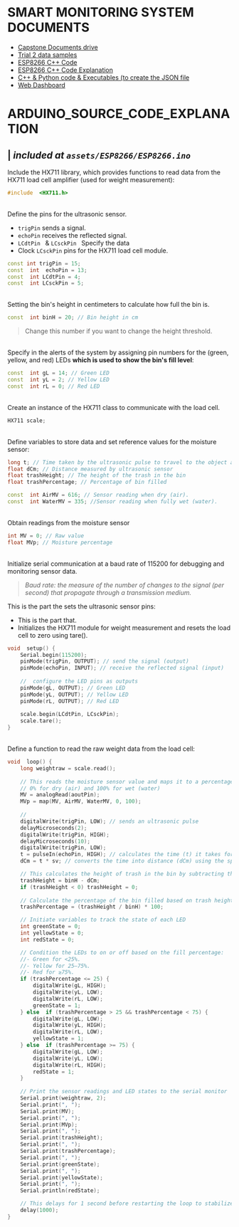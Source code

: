 
# SMART MONITORING SYSTEM DOCUMENTS
- [Capstone Documents drive](https://drive.google.com/drive/folders/1kvBn-YJEM9WTtCZP2Ex0dNJnZ2Q74wc_)
- [Trial 2 data samples](https://github.com/Glory-Dev/capstone-dashboard/blob/main/Data%20samples/sample%20data.txt)
- [ESP8266 C++ Code](https://github.com/Glory-Dev/capstone-dashboard/tree/main/ESP8266)
- [ESP8266 C++ Code Explanation](#https://github.com/Glory-Dev/capstone-dashboard?tab=readme-ov-file#ARDUINO_SOURCE_CODE_EXPLANATION)
- [C++ & Python code & Executables (to create the JSON file](https://github.com/Glory-Dev/capstone-dashboard/tree/main/Executables)
- [Web Dashboard](https://github.com/Glory-Dev/capstone-dashboard/tree/main/src)

# ARDUINO_SOURCE_CODE_EXPLANATION

| <i>included at `assets/ESP8266/ESP8266.ino`</i>
---

Include the HX711 library, which provides functions to read data from the HX711 load cell amplifier (used for weight measurement):
```C++
#include  <HX711.h>
```
\
Define the pins for the ultrasonic sensor.    
-   `trigPin`  sends a signal.
-   `echoPin`  receives the reflected signal.
- `LCdtPin ` & `LCsckPin ` Specify the data 
-   Clock `LCsckPin` pins for the HX711 load cell module.
```C++
const int trigPin = 15;  
const  int  echoPin = 13;
const  int LCdtPin = 4;  
const  int LCsckPin = 5;
```
\
Setting the bin's height in centimeters to calculate how full the bin is.
```C++
const  int binH = 20; // Bin height in cm
```

> Change this number if you want to change the height threshold.

\
Specify in the alerts of the system by assigning pin numbers for the (green, yellow, and red) LEDs **which is used to show the bin's fill level**:
```C++
const  int gL = 14; // Green LED  
const  int yL = 2; // Yellow LED  
const  int rL = 0; // Red LED
```
\
Create an instance of the HX711 class to communicate with the load cell.
```C++
HX711 scale;
```

\
Define variables to store data and set reference values for the moisture sensor:
```C++
long t; // Time taken by the ultrasonic pulse to travel to the object and back
float dCm; // Distance measured by ultrasonic sensor  
float trashHeight; // The height of the trash in the bin
float trashPercentage; // Percentage of bin filled
```
```C++
const  int AirMV = 616; // Sensor reading when dry (air).
const  int WaterMV = 335; //Sensor reading when fully wet (water).
```

\
Obtain readings from the moisture sensor
```C++
int MV = 0; // Raw value  
float MVp; // Moisture percentage
```

\
Initialize serial communication at a baud rate of 115200 for debugging and monitoring sensor data.
> *Baud rate: the measure of the number of changes to the signal (per second) that propagate through a transmission medium.*

This is the part the sets the ultrasonic sensor pins:
-   This is the part that.
-   Initializes the HX711 module for weight measurement and resets the load cell to zero using tare().
```C++
void  setup() {  
	Serial.begin(115200);
	pinMode(trigPin, OUTPUT); // send the signal (output)
	pinMode(echoPin, INPUT); // receive the reflected signal (input)
	
	//  configure the LED pins as outputs
	pinMode(gL, OUTPUT); // Green LED
	pinMode(yL, OUTPUT); // Yellow LED
	pinMode(rL, OUTPUT); // Red LED
	
	scale.begin(LCdtPin, LCsckPin);  
	scale.tare();  
}
```

\
Define a function  to read the raw weight data from the load cell:
```C++
void  loop() {  
	long weightraw = scale.read();
	
	// This reads the moisture sensor value and maps it to a percentage:
	// 0% for dry (air) and 100% for wet (water)
	MV = analogRead(aoutPin);  
	MVp = map(MV, AirMV, WaterMV, 0, 100);
	
	//
	digitalWrite(trigPin, LOW); // sends an ultrasonic pulse
	delayMicroseconds(2); 
	digitalWrite(trigPin, HIGH);  
	delayMicroseconds(10);  
	digitalWrite(trigPin, LOW);  
	t = pulseIn(echoPin, HIGH); // calculates the time (t) it takes for the signal to return (echoPin).
	dCm = t * sv; // converts the time into distance (dCm) using the speed of sound.

	// This calculates the height of trash in the bin by subtracting the distance from the bin's height and ensures no negative height.
	trashHeight = binH - dCm;  
	if (trashHeight < 0) trashHeight = 0;
	
	// Calculate the percentage of the bin filled based on trash height.
	trashPercentage = (trashHeight / binH) * 100;

	// Initiate variables to track the state of each LED
	int greenState = 0;  
	int yellowState = 0;  
	int redState = 0;

	// Condition the LEDs to on or off based on the fill percentage:
	//- Green for <25%.
	//- Yellow for 25–75%.
	//- Red for ≥75%.
	if (trashPercentage <= 25) {  
		digitalWrite(gL, HIGH);  
		digitalWrite(yL, LOW);  
		digitalWrite(rL, LOW);  
		greenState = 1;  
	} else  if (trashPercentage > 25 && trashPercentage < 75) {  
		digitalWrite(gL, LOW);  
		digitalWrite(yL, HIGH);  
		digitalWrite(rL, LOW);  
		yellowState = 1;  
	} else  if (trashPercentage >= 75) {  
		digitalWrite(gL, LOW);  
		digitalWrite(yL, LOW);  
		digitalWrite(rL, HIGH);  
		redState = 1;  
	}
    
	// Print the sensor readings and LED states to the serial monitor
	Serial.print(weightraw, 2);  
	Serial.print(", ");  
	Serial.print(MV);  
	Serial.print(", ");  
	Serial.print(MVp);  
	Serial.print(", ");  
	Serial.print(trashHeight);  
	Serial.print(", ");  
	Serial.print(trashPercentage);  
	Serial.print(", ");  
	Serial.print(greenState);  
	Serial.print(", ");  
	Serial.print(yellowState);  
	Serial.print(", ");  
	Serial.println(redState);

	// This delays for 1 second before restarting the loop to stabilize measurements.q
	delay(1000);  
}
```
